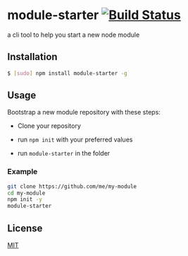 # module-starter [![Build Status](https://travis-ci.org/noamokman/module-starter.svg?branch=master)](https://travis-ci.org/noamokman/module-starter)

a cli tool to help you start a new node module

## Installation
``` bash
$ [sudo] npm install module-starter -g
```

## Usage

Bootstrap a new module repository with these steps:

* Clone your repository

* run `npm init` with your preferred values

* run `module-starter` in the folder

### Example
``` bash
git clone https://github.com/me/my-module
cd my-module
npm init -y
module-starter
```

## License

[MIT](LICENSE)
